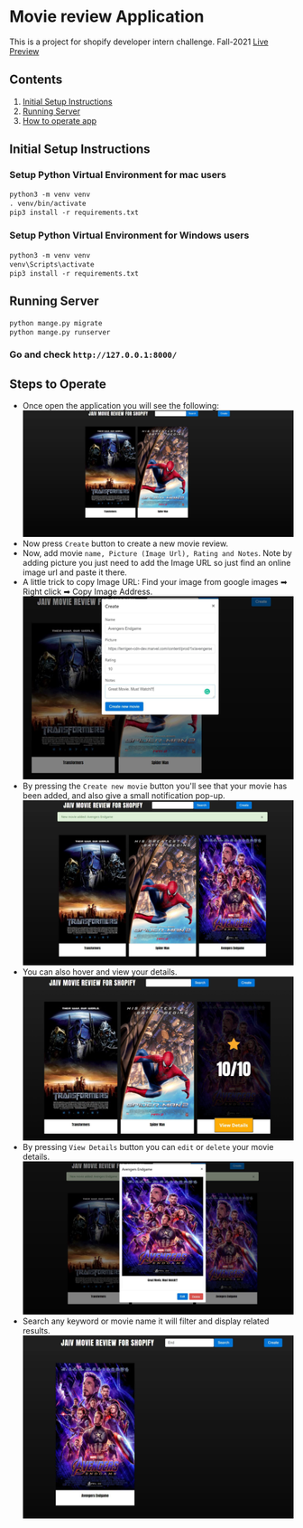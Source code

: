 # Movie review Application
This is a project for shopify developer intern challenge. Fall-2021
[Live Preview](https://herokudjangoapp--1.herokuapp.com/)
## Contents

1. [Initial Setup Instructions](#initial-setup-instructions)
1. [Running Server](#running-server)
1. [How to operate app](#steps-to-operate)


## Initial Setup Instructions

### Setup Python Virtual Environment for mac users
```buildoutcfg
python3 -m venv venv
. venv/bin/activate
pip3 install -r requirements.txt
```
### Setup Python Virtual Environment for Windows users
```buildoutcfg
python3 -m venv venv
venv\Scripts\activate
pip3 install -r requirements.txt
```
## Running Server

```buildoutcfg
python mange.py migrate
python mange.py runserver
```
### Go and check `http://127.0.0.1:8000/`
## Steps to Operate

 - Once open the application you will see the following:
    ![Home Screen](demoImages/HomeScreen.JPG)
 - Now press `Create` button to create a new movie review. 
 - Now, add movie `name, Picture (Image Url), Rating and Notes`. Note by adding picture you just need to add the Image URL so just find an online image url and paste it there.
 - A little trick to copy Image URL: Find your image from google images ➡ Right click ➡ Copy Image Address.   
    ![Create Movies](demoImages/Create-Movie.JPG)
 - By pressing the `Create new movie` button you'll see that your movie has been added, and also give a small notification pop-up.
    ![Movie added](demoImages/NotificationAndMovieAdded.JPG)
 - You can also hover and view your details.
    ![View Details](demoImages/HoverAndViewDetails.JPG)
 - By pressing `View Details` button you can `edit` or `delete` your movie details. 
    ![Edit Delete](demoImages/ViewOption.JPG)
 - Search any keyword or movie name it will filter and display related results.  
    ![Search](demoImages/search.JPG)
